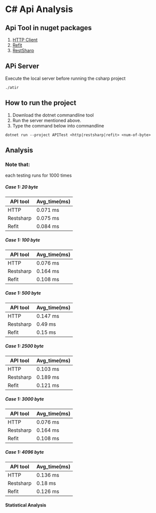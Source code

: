 # C# Api Analysis

## Api Tool in nuget packages

1. [HTTP Client](https://msdn.microsoft.com/en-us/library/system.net.http.httpclient(v=vs.118).aspx)
2. [Refit](https://github.com/reactiveui/refit)
1. [RestSharp](http://restsharp.org)


## APi Server
Execute the local server before running the csharp project 
```{shell}
./atir
```

## How to run the project

1. Download the dotnet commandline tool
2. Run the server mentioned above.
3. Type the command below into commandline
```
dotnet run --project APITest <http|restsharp|refit> <num-of-byte>
```
## Analysis
### Note that:
each testing runs for 1000 times 

##### Case 1: 20 byte


| API tool | Avg_time(ms) |
| -------- | -------- | 
| HTTP     |  0.071 ms    | 
| Restsharp    |  0.075 ms   | 
| Refit     | 0.084 ms     | 


##### Case 1: 100 byte

| API tool | Avg_time(ms) | 
| -------- | -------- |
| HTTP     |  0.076 ms    | 
| Restsharp    |  0.164 ms  | 
| Refit     | 0.108 ms  |   

##### Case 1: 500 byte

| API tool | Avg_time(ms) | 
| -------- | -------- |
| HTTP     |  0.147 ms    | 
| Restsharp    |  0.49 ms  | 
| Refit     | 0.15 ms  |   


##### Case 1: 2500 byte

| API tool | Avg_time(ms) | 
| -------- | -------- |
| HTTP     |  0.103 ms    | 
| Restsharp    |  0.189 ms  | 
| Refit     | 0.121 ms  |  

##### Case 1: 3000 byte
| API tool | Avg_time(ms) | 
| -------- | -------- |
| HTTP     |  0.076 ms    | 
| Restsharp    |  0.164 ms  | 
| Refit     | 0.108 ms  |  

##### Case 1: 4096 byte

| API tool | Avg_time(ms) | 
| -------- | -------- |
| HTTP     |  0.136 ms    | 
| Restsharp    |  0.18 ms  | 
| Refit     | 0.126 ms  |  

#### Statistical Analysis
[](plot.png?raw=true)


